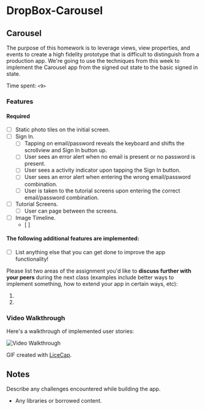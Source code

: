 # DropBox-Carousel
## Carousel

The purpose of this homework is to leverage views, view properties, and events to create a high fidelity prototype that is difficult to distinguish from a production app. We're going to use the techniques from this week to implement the Carousel app from the signed out state to the basic signed in state.

Time spent: `<9>`

### Features

#### Required

- [ ] Static photo tiles on the initial screen.
- [ ] Sign In.
  - [ ] Tapping on email/password reveals the keyboard and shifts the scrollview and Sign In button up.
  - [ ] User sees an error alert when no email is present or no password is present.
  - [ ] User sees a activity indicator upon tapping the Sign In button.
  - [ ] User sees an error alert when entering the wrong email/password combination.
  - [ ] User is taken to the tutorial screens upon entering the correct email/password combination.
- [ ] Tutorial Screens.
  - [ ] User can page between the screens.
- [ ] Image Timeline.
  - [ ]





#### The following **additional** features are implemented:

- [ ] List anything else that you can get done to improve the app functionality!

Please list two areas of the assignment you'd like to **discuss further with your peers** during the next class (examples include better ways to implement something, how to extend your app in certain ways, etc):

1. 
2. 

### Video Walkthrough 

Here's a walkthrough of implemented user stories:

<img src='http://i.imgur.com/link/to/your/gif/file.gif' title='Video Walkthrough' width='' alt='Video Walkthrough' />

GIF created with [LiceCap](http://www.cockos.com/licecap/).

## Notes

Describe any challenges encountered while building the app.

* Any libraries or borrowed content.
